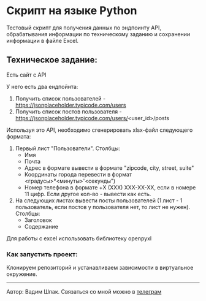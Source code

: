 # Скрипт на языке Python

Тестовый скрипт для получения данных по эндпоинту API, обрабатывания информации по техническому заданию и сохранении информации в файле Excel.

## Техническое задание:

Есть сайт с API

У него есть два ендпойнта:
1. Получить список пользователей - https://jsonplaceholder.typicode.com/users
2. Получить список постов пользователя - https://jsonplaceholder.typicode.com/users/<user_id>/posts

Используя это API, необходимо сгенерировать xlsx-файл следующего формата:
1. Первый лист "Пользователи". Столбцы:
    - Имя
    - Почта
    - Адрес в формате вывести в формате "zipcode, city, street, suite"
    - Координаты города перевести в формат <градусы>°<минуты>'<секунды")
    - Номер телефона в формате +X (XXX) XXX-XX-XX, если в номере 11 цифр. Если другое кол-во - вывести как есть.
2. На следующих листах вывести посты пользователей (1 лист - 1 пользователь, если постов у пользователя нет, то лист не нужен).
    Столбцы:
    - Заголовок
    - Содержание

Для работы с excel использовать библиотеку openpyxl

### Как запустить проект:
Клонируем репозиторий и устанавливаем зависимости в виртуальное окружение.
***
Автор: Вадим Шпак.
Связаться со мной можно в [телеграм](https://t.me/starboy_shpak/)
